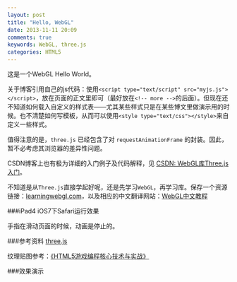 ```yaml
---
layout: post
title: "Hello, WebGL"
date: 2013-11-11 20:09
comments: true
keywords: WebGL, three.js
categories: HTML5
---
```

这是一个WebGL Hello World。

关于博客引用自己的js代码：使用`<script type="text/script" src="myjs.js"></script>`，放在页面的正文里即可（最好放在`<!-- more -->`的后面）。但现在还不知道如何载入自定义的样式表——尤其某些样式只是在某些博文里做演示用的时候。也不清楚如何写模板，从而可以使用`<style type="text/css"></style>`来自定义一些样式。

值得注意的是，`three.js` 已经包含了对 `requestAnimationFrame` 的封装。因此，暂不必考虑其浏览器的差异性问题。

CSDN博客上也有极为详细的入门例子及代码解释，见 <a href="http://blog.csdn.net/celte/article/details/9458599" target="_blank">CSDN: WebGL库Three.js入门</a>。
<!-- more -->

<img src="/images/blog/html5/box.gif" style="display:none;" />


不知道是从`Three.js`直接学起好呢，还是先学习`WebGL`，再学习库。保存一个资源链接：<a href="http://learningwebgl.com/blog/?page_id=1217" target="_blank">learningwebgl.com</a>，以及相应的中文翻译网站：<a href="http://www.hiwebgl.com/?p=42" target="_blank">WebGL中文教程</a>

###iPad4 iOS7下Safari运行效果

手指在滑动页面的时候，动画是停止的。

###参考资料
<a href="https://github.com/mrdoob/three.js" target="_blank">three.js</a>

纹理贴图参考：<a href="http://book.douban.com/subject/25761108/" class="douban_book" name="25761108" target="_blank">《HTML5游戏编程核心技术与实战》</a>

###效果演示
<div id="webgl_container" class="output" style="width: 400px; height: 400px;"></div>

<script type="text/javascript" src="{{ root_url }}/javascripts/libs/three.min.js"></script>
<script type="text/javascript">
function hello_world_loop(){
    var camera, scene, renderer, light;
    var geometry, material, mesh;

    function init() {
        var width,
            height,
            container = document.getElementById('webgl_container');

        // 纹理贴图
        var text = THREE.ImageUtils.loadTexture('/images/blog/html5/box.gif');

        width = container.clientWidth;
        height = container.clientHeight;

        camera = new THREE.PerspectiveCamera( 75, width/ height, 1, 10000 );

        camera.position.z = 900;

        scene = new THREE.Scene();

        geometry = new THREE.CubeGeometry( 400, 400, 400 );
        material = new THREE.MeshBasicMaterial( {map:text} );

        mesh = new THREE.Mesh( geometry, material );
        scene.add( mesh );

        renderer = new THREE.CanvasRenderer();
        renderer.setSize( width, height );

        light = new THREE.DirectionalLight(0xFF0000, 1.0, 0);  
        light.position.set( 100, 100, 200 );  
        scene.add(light);  

        container.appendChild( renderer.domElement );
    }

    function animate() {

        // note: three.js includes requestAnimationFrame shim
        requestAnimationFrame( animate );

        mesh.rotation.x += 0.005;
        mesh.rotation.y += 0.01;

        renderer.render( scene, camera );

    }
    init();
    requestAnimationFrame( animate );
}

hello_world_loop();
</script>